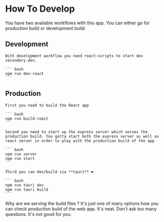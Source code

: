 <!-- @format -->

# How To Develop

You have two available workflows with this app. You can either go for production
build or development build.

## Development

    With development workflow you need react-scripts to start dev secondary.dev.

    ``` bash
    npm run dev-react
    ```

## Production

    First you need to build the React app

    ``` bash
    npm run build-react
    ```

    Second you need to start up the express server which serves the production build. You gotta start both the express server as well as react server in order to play with the production build of the app

    ``` bash
    npm run server
    npm run start
    ```

    Third you can dev/build via **tauri** ❤️

    ``` bash
    npm run tauri dev
    npm run tauri build
    ```

Why are we serving the build files ? It's just one of many options how you can
check production build of the web app. It's neat. Don't ask too many questions.
It's not good for you.
